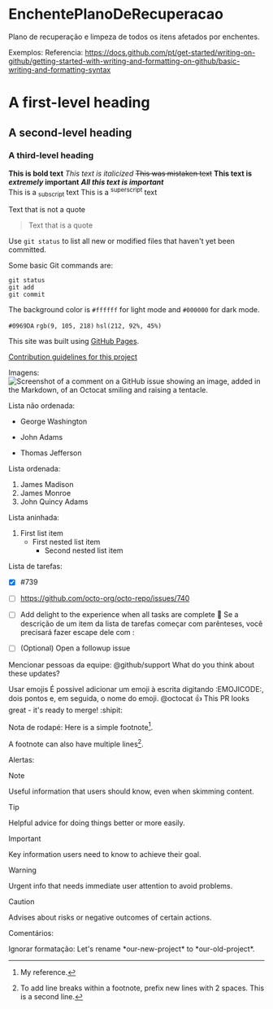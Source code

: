 # EnchentePlanoDeRecuperacao
Plano de recuperação e limpeza de todos os itens afetados por enchentes.



Exemplos:
Referencia: https://docs.github.com/pt/get-started/writing-on-github/getting-started-with-writing-and-formatting-on-github/basic-writing-and-formatting-syntax

# A first-level heading
## A second-level heading
### A third-level heading

**This is bold text**
_This text is italicized_
~~This was mistaken text~~
**This text is _extremely_ important**
***All this text is important***	
This is a <sub>subscript</sub> text
This is a <sup>superscript</sup> text


Text that is not a quote

> Text that is a quote


Use `git status` to list all new or modified files that haven't yet been committed.


Some basic Git commands are:
```
git status
git add
git commit
```


The background color is `#ffffff` for light mode and `#000000` for dark mode.

`#0969DA`
`rgb(9, 105, 218)`
`hsl(212, 92%, 45%)`


This site was built using [GitHub Pages](https://pages.github.com/).


[Contribution guidelines for this project](docs/CONTRIBUTING.md)

Imagens: 
![Screenshot of a comment on a GitHub issue showing an image, added in the Markdown, of an Octocat smiling and raising a tentacle.](https://myoctocat.com/assets/images/base-octocat.svg)

Lista não ordenada:
- George Washington
* John Adams
+ Thomas Jefferson


Lista ordenada:
1. James Madison
2. James Monroe
3. John Quincy Adams


Lista aninhada:

1. First list item
   - First nested list item
     - Second nested list item
    

Lista de tarefas:
- [x] #739
- [ ] https://github.com/octo-org/octo-repo/issues/740
- [ ] Add delight to the experience when all tasks are complete :tada:
Se a descrição de um item da lista de tarefas começar com parênteses, você precisará fazer escape dele com \:
- [ ] \(Optional) Open a followup issue


Mencionar pessoas da equipe:
@github/support What do you think about these updates?

Usar emojis
É possível adicionar um emoji à escrita digitando :EMOJICODE:, dois pontos e, em seguida, o nome do emoji.
@octocat :+1: This PR looks great - it's ready to merge! :shipit:

Nota de rodapé:
Here is a simple footnote[^1].

A footnote can also have multiple lines[^2].

[^1]: My reference.
[^2]: To add line breaks within a footnote, prefix new lines with 2 spaces.
  This is a second line.


Alertas:
> [!NOTE]
> Useful information that users should know, even when skimming content.

> [!TIP]
> Helpful advice for doing things better or more easily.

> [!IMPORTANT]
> Key information users need to know to achieve their goal.

> [!WARNING]
> Urgent info that needs immediate user attention to avoid problems.

> [!CAUTION]
> Advises about risks or negative outcomes of certain actions.

Comentários:
<!-- This content will not appear in the rendered Markdown -->

Ignorar formatação:
Let's rename \*our-new-project\* to \*our-old-project\*.

